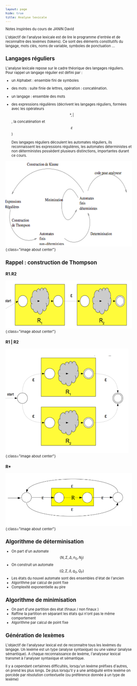 ```yaml
---
layout: page
hide: true
title: Analyse lexicale
---
```

<script type="text/javascript" async
  src="https://cdn.mathjax.org/mathjax/latest/MathJax.js?config=TeX-MML-AM_CHTML">
</script>

Notes inspirées du cours de JANIN David 

<style>
html {
 zoom: 0.80;
}
</style>

L'objectif de l'analyse lexicale est de lire le programme d'entrée et de
reconnaître des lexèmes (tokens). Ce sont des éléments constitutifs du langage,
mots clés, noms de variable, symboles de ponctuation ... 

## Langages réguliers 

L'analyse lexicale repose sur le cadre théorique des langages réguliers. Pour
rappel un langage régulier est défini par :
- un Alphabet : ensemble fini de symboles
- des mots : suite finie de lettres, opération : concaténation.
- un langage : ensemble des mots 
- des expressions régulières (décrivent les langages réguliers, formées avec les
  opérateurs $$\ast, \vert$$, la concaténation et $$\varepsilon$$)

  Des langages réguliers découlent les automates réguliers, ils reconnaissent
  les expressions régulières, les automates déterministes et non déterministes
  possèdent plusieurs distinctions, importantes durant ce cours. 

![rappel](/assets/images/compilation/rappel.png){:class="image about center"}

## Rappel : construction de Thompson 

### R1.R2
![R1.R2](/assets/images/compilation/r1.r2.png){:class="image about center"}


### R1 | R2
![R1|R2](/assets/images/compilation/r1|r2.png){:class="image about center"}

### R*
![R*](/assets/images/compilation/r.png){:class="image about center"}

## Algorithme de déterminisation

- On part d'un automate $$(N,\Sigma,\Delta,n_0,N_f)$$
- On construit un automate $$(Q,\Sigma,\delta,q_0,Q_F)$$
- Les états du nouvel automate sont des ensembles d'état de l'ancien
- Algorithme par calcul de point fixe 
- Complexité exponentielle au pire

## Algorithme de minimisation

- On part d'une partition des état (finaux / non finaux )
- Raffine la partition en séparant les états qui n'ont pas le même comportement
- Algorithme par calcul de point fixe

## Génération de lexèmes 

L'objectif de l'analyseur lexical est de reconnaitre tous les lexèmes du
langage. Un lexème est un type (analyse syntaxique) ou une valeur (analyse
sémantique). A chaque reconnaissance de lexème, l'analyseur lexical transmet
à l'analyser syntaxique et sémantique. 

Il y a cependant certainnes difficultés, lorsqu'un lexème préfixes d'autres, on
prend les plus longs. De plus lorsqu'il y a une ambiguité entre lexème on
porcède par résolution contextuelle (ou préférence donnée à un type de lexème)
